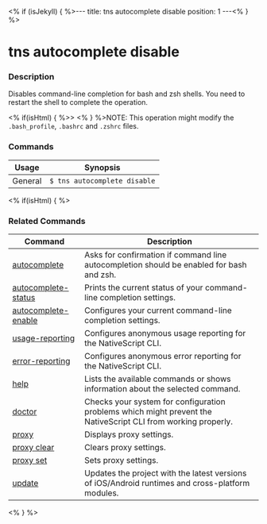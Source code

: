 <% if (isJekyll) { %>---
title: tns autocomplete disable
position: 1
---<% } %>

# tns autocomplete disable

### Description

Disables command-line completion for bash and zsh shells. You need to restart the shell to complete the operation.

<% if(isHtml) { %>> <% } %>NOTE: This operation might modify the `.bash_profile`, `.bashrc` and `.zshrc` files.

### Commands

Usage | Synopsis
------|-------
General | `$ tns autocomplete disable`

<% if(isHtml) { %>

### Related Commands

Command | Description
----------|----------
[autocomplete](autocomplete.html) | Asks for confirmation if command line autocompletion should be enabled for bash and zsh.
[autocomplete-status](autocomplete-status.html) | Prints the current status of your command-line completion settings.
[autocomplete-enable](autocomplete-enable.html) | Configures your current command-line completion settings.
[usage-reporting](usage-reporting.html) | Configures anonymous usage reporting for the NativeScript CLI.
[error-reporting](error-reporting.html) | Configures anonymous error reporting for the NativeScript CLI.
[help](help.html) | Lists the available commands or shows information about the selected command.
[doctor](doctor.html) | Checks your system for configuration problems which might prevent the NativeScript CLI from working properly.
[proxy](proxy.html) | Displays proxy settings.
[proxy clear](proxy-clear.html) | Clears proxy settings.
[proxy set](proxy-set.html) | Sets proxy settings.
[update](update.html) | Updates the project with the latest versions of iOS/Android runtimes and cross-platform modules.
<% } %>